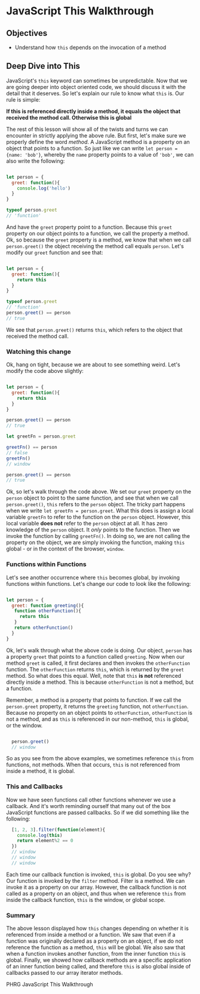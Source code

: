 # JavaScript This Walkthrough

## Objectives
+ Understand how `this` depends on the invocation of a method

## Deep Dive into This

JavaScript's `this` keyword can sometimes be unpredictable. Now that we are going deeper into object oriented code, we should discuss it with the detail that it deserves.  So let's explain our rule to know what `this` is.  Our rule is simple:   

**If this is referenced directly inside a method, it equals the object that received the method call.  Otherwise this is global**

The rest of this lesson will show all of the twists and turns we can encounter in strictly applying the above rule.  But first, let's make sure we properly define the word *method*.  A JavaScript method is a property on an object that points to a function.  So just like we can write `let person = {name: 'bob'}`, whereby the `name` property points to a value of `'bob'`, we can also write the following:

```javascript

let person = {
  greet: function(){
    console.log('hello')
  }
}

typeof person.greet
// 'function'
```

And have the `greet` property point to a function.  Because this `greet` property on our object points to a function, we call the property a method.  Ok, so because the `greet` property is a method, we know that when we call `person.greet()` the object receiving the method call equals `person`.  Let's modify our `greet` function and see that:

```javascript

let person = {
  greet: function(){
    return this
  }
}

typeof person.greet
// 'function'
person.greet() == person
// true
```

We see that `person.greet()` returns `this`, which refers to the object that received the method call.

### Watching this change

Ok, hang on tight, because we are about to see something weird.  Let's modify the code above slightly:

```javascript

let person = {
  greet: function(){
    return this
  }
}

person.greet() == person
// true

let greetFn = person.greet

greetFn() == person
// false
greetFn()
// window

person.greet() == person
// true
```

Ok, so let's walk through the code above.  We set our `greet` property on the `person` object to point to the same function, and see that when we call `person.greet()`, `this` refers to the `person` object.  The tricky part happens when we write `let greetFn = person.greet`.  What this does is assign a local variable `greetFn` to refer to the function on the `person` object.  However, this local variable **does not** refer to the `person` object at all.  It has zero knowledge of the `person` object.  It *only* points to the function.  Then we invoke the function by calling `greetFn()`.  In doing so, we are not calling the property on the object, we are simply invoking the function, making `this` global - or in the context of the browser, `window`.

### Functions within Functions

Let's see another occurrence where `this` becomes global, by invoking functions within functions.  Let's change our code to look like the following:

```javascript

let person = {
  greet: function greeting(){
   function otherFunction(){
     return this
   }
   return otherFunction()
  }
}

```

Ok, let's walk through what the above code is doing.  Our object, `person` has a property `greet` that points to a function called `greeting`.  Now when our method `greet` is called, it first declares and then invokes the `otherFunction` function.  The `otherFunction` returns `this`, which is returned by the `greet` method.  So what does this equal.  Well, note that `this` **is not** referenced directly inside a method.  This is because `otherFunction` is not a method, but a function.

Remember, a method is a property that points to function.  If we call the `person.greet` property, it returns the `greeting` function, not `otherFunction`.  Because no property on an object points to `otherFunction`, `otherFunction` is not a method, and as `this` is referenced in our non-method, `this` is global, or the window.

```js

  person.greet()
  // window
```

So as you see from the above examples, we sometimes reference `this` from functions, not methods.  When that occurs, `this` is not referenced from inside a method, it is global.

### This and Callbacks

Now we have seen functions call other functions whenever we use a callback.  And it's worth reminding ourself that many out of the box JavaScript functions are passed callbacks.  So if we did something like the following:

```js
  [1, 2, 3].filter(function(element){
    console.log(this)
    return element%2 == 0
  })
  // window
  // window
  // window
```

Each time our callback function is invoked, `this` is global.  Do you see why?  Our function is invoked by the `filter` method.  Filter is a method.  We can invoke it as a property on our array.  However, the callback function is not called as a property on an object, and thus when we reference `this` from inside the callback function, `this` is the window, or global scope.

### Summary

The above lesson displayed how `this` changes depending on whether it is referenced from inside a method or a function.  We saw that even if a function was originally declared as a property on an object, if we do not reference the function as a method, `this` will be global.  We also saw that when a function invokes another function, from the inner function `this` is global.  Finally, we showed how callback methods are a specific application of an inner function being called, and therefore `this` is also global inside of callbacks passed to our array iterator methods.
<p data-visibility='hidden'>PHRG JavaScript This Walkthrough</p>